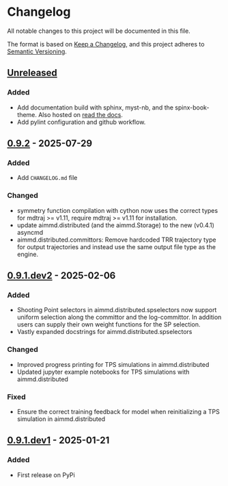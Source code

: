 # Changelog

All notable changes to this project will be documented in this file.

The format is based on [Keep a Changelog](https://keepachangelog.com/en/1.1.0/),
and this project adheres to [Semantic Versioning](https://semver.org/spec/v2.0.0.html).

## [Unreleased]

### Added

- Add documentation build with sphinx, myst-nb, and the spinx-book-theme. Also hosted on [read the docs](https://aimmd.readthedocs.io/en/latest/).
- Add pylint configuration and github workflow.

## [0.9.2] - 2025-07-29

### Added

- Add `CHANGELOG.md` file

### Changed

- symmetry function compilation with cython now uses the correct types for mdtraj >= v1.11, require mdtraj >= v1.11 for installation.
- update aimmd.distributed (and the aimmd.Storage) to the new (v0.4.1) asyncmd
- aimmd.distributed.committors: Remove hardcoded TRR trajectory type for output trajectories and instead use the same output file type as the engine.

## [0.9.1.dev2] - 2025-02-06

### Added

- Shooting Point selectors in aimmd.distributed.spselectors now support uniform selection along the committor and the log-committor. In addition users can supply their own weight functions for the SP selection.
- Vastly expanded docstrings for aimmd.distributed.spselectors

### Changed

- Improved progress printing for TPS simulations in aimmd.distributed
- Updated jupyter example notebooks for TPS simulations with aimmd.distributed

### Fixed

- Ensure the correct training feedback for model when reinitializing a TPS simulation in aimmd.distributed

## [0.9.1.dev1] - 2025-01-21

### Added

- First release on PyPi

[unreleased]: https://github.com/bio-phys/aimmd/compare/v0.9.2...HEAD
[0.9.2]: https://github.com/bio-phys/aimmd/compare/v0.9.1.dev2...v0.9.2
[0.9.1.dev2]: https://github.com/bio-phys/aimmd/compare/v0.9.1.dev1...v0.9.1.dev2
[0.9.1.dev1]: https://github.com/bio-phys/aimmd/releases/tag/v0.9.1.dev1

